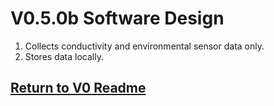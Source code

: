 # V0.5.0b Software Design
1. Collects conductivity and environmental sensor data only.
2. Stores data locally.
## [Return to V0 Readme](https://github.com/ARTS-Laboratory/Smart-Penetrometers-with-Edge-Computing-and-Intelligent-Embedded-Systems/blob/main/V0/README.md)
